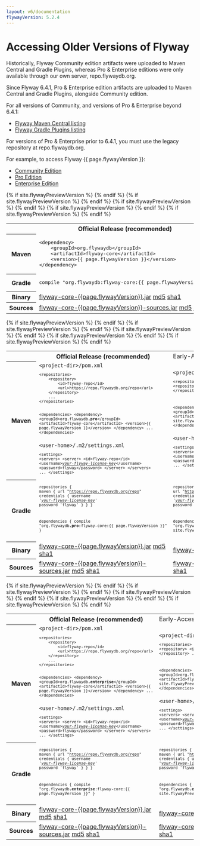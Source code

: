 ```yaml
---
layout: v6/documentation
flywayVersion: 5.2.4
---
```

# Accessing Older Versions of Flyway

Historically, Flyway Community edition artifacts were uploaded to Maven Central and Gradle Plugins, whereas Pro & Enterprise editions were only available through our own server, repo.flywaydb.org.

Since Flyway 6.4.1, Pro & Enterprise edition artifacts are uploaded to Maven Central and Gradle Plugins, alongside Community edition. 

For all versions of Community, and versions of Pro & Enterprise beyond 6.4.1:
- [Flyway Maven Central listing](https://mvnrepository.com/artifact/org.flywaydb)
- [Flyway Gradle Plugins listing](https://plugins.gradle.org/search?term=flyway)

For versions of Pro & Enterprise prior to 6.4.1, you must use the legacy repository at repo.flywaydb.org.

For example, to access Flyway {{ page.flywayVersion }}:

<div class="tabbable">
    <ul class="nav nav-tabs">
        <li class="active marketing-item"><a href="#tab-community" data-toggle="tab">Community Edition</a>
        </li>
        <li class="marketing-item"><a href="#tab-pro" data-toggle="tab">Pro Edition</a>
        </li>
        <li class="marketing-item"><a href="#tab-enterprise" data-toggle="tab">Enterprise Edition</a>
        </li>
    </ul>
    <div class="tab-content">
        <div class="tab-pane active" id="tab-community">
<table class="table">
    {% if site.flywayPreviewVersion %}
    <tr>
        <th></th>
        <th>Official Release (recommended)</th>
        <td>Early-Access Preview</td>
    </tr>    
    {% endif %}
    <tr>
        <th>Maven</th>
        <td>
            <pre class="prettyprint">&lt;dependency&gt;
    &lt;groupId&gt;org.flywaydb&lt;/groupId&gt;
    &lt;artifactId&gt;flyway-core&lt;/artifactId&gt;
    &lt;version&gt;{{ page.flywayVersion }}&lt;/version&gt;
&lt;/dependency&gt;</pre>
        </td>
        {% if site.flywayPreviewVersion %}
        <td>
            <pre class="prettyprint">&lt;dependency&gt;
    &lt;groupId&gt;org.flywaydb&lt;/groupId&gt;
    &lt;artifactId&gt;flyway-core&lt;/artifactId&gt;
    &lt;version&gt;{{ site.flywayPreviewVersion }}&lt;/version&gt;
&lt;/dependency&gt;</pre>
        </td>
        {% endif %}
    </tr>
    <tr>
        <th>Gradle</th>
        <td>
            <pre class="prettyprint">compile "org.flywaydb:flyway-core:{{ page.flywayVersion }}"</pre>
        </td>
        {% if site.flywayPreviewVersion %}
        <td>
            <pre class="prettyprint">compile "org.flywaydb:flyway-core:{{ site.flywayPreviewVersion }}"</pre>
        </td>
        {% endif %}
    </tr>
    <tr>
        <th>Binary</th>
        <td>
            <a class="btn btn-primary btn-download" href="/download/thankyou?dl=https://repo1.maven.org/maven2/org/flywaydb/flyway-core/{{page.flywayVersion}}/flyway-core-{{page.flywayVersion}}.jar"><i class="fa fa-download"></i> flyway-core-{{page.flywayVersion}}.jar</a>
            <a class="note" href="https://repo1.maven.org/maven2/org/flywaydb/flyway-core/{{page.flywayVersion}}/flyway-core-{{page.flywayVersion}}.jar.md5">md5</a>
            <a class="note" href="https://repo1.maven.org/maven2/org/flywaydb/flyway-core/{{page.flywayVersion}}/flyway-core-{{page.flywayVersion}}.jar.sha1">sha1</a>
        </td>
        {% if site.flywayPreviewVersion %}
        <td>
            <a class="btn btn-primary btn-download" href="/download/thankyou?dl=https://repo1.maven.org/maven2/org/flywaydb/flyway-core/{{site.flywayPreviewVersion}}/flyway-core-{{site.flywayPreviewVersion}}.jar"><i class="fa fa-download"></i> flyway-core-{{site.flywayPreviewVersion}}.jar</a>
            <a class="note" href="https://repo1.maven.org/maven2/org/flywaydb/flyway-core/{{site.flywayPreviewVersion}}/flyway-core-{{site.flywayPreviewVersion}}.jar.md5">md5</a>
            <a class="note" href="https://repo1.maven.org/maven2/org/flywaydb/flyway-core/{{site.flywayPreviewVersion}}/flyway-core-{{site.flywayPreviewVersion}}.jar.sha1">sha1</a>
        </td>
        {% endif %}
    </tr>
    <tr>
        <th>Sources</th>
        <td>
            <a class="btn btn-primary btn-download" href="/download/thankyou?dl=https://repo1.maven.org/maven2/org/flywaydb/flyway-core/{{page.flywayVersion}}/flyway-core-{{page.flywayVersion}}-sources.jar"><i class="fa fa-download"></i> flyway-core-{{page.flywayVersion}}-sources.jar</a>
            <a class="note" href="https://repo1.maven.org/maven2/org/flywaydb/flyway-core/{{page.flywayVersion}}/flyway-core-{{page.flywayVersion}}-sources.jar.md5">md5</a>
            <a class="note" href="https://repo1.maven.org/maven2/org/flywaydb/flyway-core/{{page.flywayVersion}}/flyway-core-{{page.flywayVersion}}-sources.jar.sha1">sha1</a>
        </td>
        {% if site.flywayPreviewVersion %}
        <td>
            <a class="btn btn-primary btn-download" href="/download/thankyou?dl=https://repo1.maven.org/maven2/org/flywaydb/flyway-core/{{site.flywayPreviewVersion}}/flyway-core-{{site.flywayPreviewVersion}}-sources.jar"><i class="fa fa-download"></i> flyway-core-{{site.flywayPreviewVersion}}-sources.jar</a>
            <a class="note" href="https://repo1.maven.org/maven2/org/flywaydb/flyway-core/{{site.flywayPreviewVersion}}/flyway-core-{{site.flywayPreviewVersion}}-sources.jar.md5">md5</a>
            <a class="note" href="https://repo1.maven.org/maven2/org/flywaydb/flyway-core/{{site.flywayPreviewVersion}}/flyway-core-{{site.flywayPreviewVersion}}-sources.jar.sha1">sha1</a>
        </td>
        {% endif %}
    </tr>
</table>
        </div>
        <div class="tab-pane" id="tab-pro">
<table class="table">
    {% if site.flywayPreviewVersion %}
    <tr>
        <th></th>
        <th>Official Release (recommended)</th>
        <td>Early-Access Preview</td>
    </tr>    
    {% endif %}
    <tr>
        <th>Maven</th>
        <td>
            <code>&lt;project-dir&gt;/pom.xml</code>
            <pre class="prettyprint" style="font-size: 80%">&lt;repositories&gt;
    &lt;repository&gt;
        &lt;id&gt;flyway-repo&lt;/id&gt;
        &lt;url&gt;https://repo.flywaydb.org/repo&lt;/url&gt;
    &lt;/repository&gt;
    ...
&lt;/repositories&gt;

&lt;dependencies&gt;
    &lt;dependency&gt;
        &lt;groupId&gt;org.flywaydb<strong>.pro</strong>&lt;/groupId&gt;
        &lt;artifactId&gt;flyway-core&lt;/artifactId&gt;
        &lt;version&gt;{{ page.flywayVersion }}&lt;/version&gt;
    &lt;/dependency&gt;
    ...
&lt;/dependencies&gt;</pre>
            <code>&lt;user-home&gt;/.m2/settings.xml</code>
            <pre class="prettyprint" style="font-size: 80%">&lt;settings&gt;
    &lt;servers&gt;
        &lt;server&gt;
            &lt;id&gt;flyway-repo&lt;/id&gt;
            &lt;username&gt;<a href="" data-toggle="modal" data-target="#flyway-trial-license-modal"><i>your-flyway-license-key</i></a>&lt;/username&gt;
            &lt;password&gt;flyway&lt;/password&gt;
        &lt;/server&gt;
    &lt;/servers&gt;
    ...
&lt;/settings&gt;</pre>
        </td>
        {% if site.flywayPreviewVersion %}
        <td>
            <code>&lt;project-dir&gt;/pom.xml</code>
            <pre class="prettyprint" style="font-size: 80%">&lt;repositories&gt;
    &lt;repository&gt;
        &lt;id&gt;flyway-repo&lt;/id&gt;
        &lt;url&gt;https://repo.flywaydb.org/repo&lt;/url&gt;
    &lt;/repository&gt;
    ...
&lt;/repositories&gt;

&lt;dependencies&gt;
    &lt;dependency&gt;
        &lt;groupId&gt;org.flywaydb<strong>.pro</strong>&lt;/groupId&gt;
        &lt;artifactId&gt;flyway-core&lt;/artifactId&gt;
        &lt;version&gt;{{ site.flywayPreviewVersion }}&lt;/version&gt;
    &lt;/dependency&gt;
    ...
&lt;/dependencies&gt;</pre>
            <code>&lt;user-home&gt;/.m2/settings.xml</code>
            <pre class="prettyprint" style="font-size: 80%">&lt;settings&gt;
    &lt;servers&gt;
        &lt;server&gt;
            &lt;id&gt;flyway-repo&lt;/id&gt;
            &lt;username&gt;<a href="" data-toggle="modal" data-target="#flyway-trial-license-modal"><i>your-flyway-license-key</i></a>&lt;/username&gt;
            &lt;password&gt;flyway&lt;/password&gt;
        &lt;/server&gt;
    &lt;/servers&gt;
    ...
&lt;/settings&gt;</pre>
        </td>
        {% endif %}
    </tr>
    <tr>
        <th>Gradle</th>
        <td>
            <pre class="prettyprint" style="font-size: 80%">repositories {
    maven {
        url "https://repo.flywaydb.org/repo"
        credentials {
            username '<a href="" data-toggle="modal" data-target="#flyway-trial-license-modal"><i>your-flyway-license-key</i></a>'
            password 'flyway'
        }
    }
}

dependencies {
    compile "org.flywaydb<strong>.pro</strong>:flyway-core:{{ page.flywayVersion }}"
}</pre>
        </td>
        {% if site.flywayPreviewVersion %}
        <td>
            <pre class="prettyprint" style="font-size: 80%">repositories {
    maven {
        url "https://repo.flywaydb.org/repo"
        credentials {
            username '<a href="" data-toggle="modal" data-target="#flyway-trial-license-modal"><i>your-flyway-license-key</i></a>'
            password 'flyway'
        }
    }
}

dependencies {
    compile "org.flywaydb<strong>.pro</strong>:flyway-core:{{ site.flywayPreviewVersion }}"
}</pre>
        </td>
        {% endif %}
    </tr>
    <tr>
        <th>Binary</th>
        <td>
            <a class="btn btn-primary btn-download" href="/download/thankyou?dl=https://repo.flywaydb.org/repo/org/flywaydb/pro/flyway-core/{{page.flywayVersion}}/flyway-core-{{page.flywayVersion}}.jar"><i class="fa fa-download"></i> flyway-core-{{page.flywayVersion}}.jar</a>
            <a class="note" href="https://repo.flywaydb.org/repo/org/flywaydb/pro/flyway-core/{{page.flywayVersion}}/flyway-core-{{page.flywayVersion}}.jar.md5">md5</a>
            <a class="note" href="https://repo.flywaydb.org/repo/org/flywaydb/pro/flyway-core/{{page.flywayVersion}}/flyway-core-{{page.flywayVersion}}.jar.sha1">sha1</a>
        </td>
        {% if site.flywayPreviewVersion %}
        <td>
            <a class="btn btn-primary btn-download" href="/download/thankyou?dl=https://repo.flywaydb.org/repo/org/flywaydb/pro/flyway-core/{{site.flywayPreviewVersion}}/flyway-core-{{site.flywayPreviewVersion}}.jar"><i class="fa fa-download"></i> flyway-core-{{site.flywayPreviewVersion}}.jar</a>
            <a class="note" href="https://repo.flywaydb.org/repo/org/flywaydb/pro/flyway-core/{{site.flywayPreviewVersion}}/flyway-core-{{site.flywayPreviewVersion}}.jar.md5">md5</a>
            <a class="note" href="https://repo.flywaydb.org/repo/org/flywaydb/pro/flyway-core/{{site.flywayPreviewVersion}}/flyway-core-{{site.flywayPreviewVersion}}.jar.sha1">sha1</a>
        </td>
        {% endif %}
    </tr>
    <tr>
        <th>Sources</th>
        <td>
            <a class="btn btn-primary btn-download" href="/download/thankyou?dl=https://repo.flywaydb.org/repo/org/flywaydb/pro/flyway-core/{{page.flywayVersion}}/flyway-core-{{page.flywayVersion}}-sources.jar"><i class="fa fa-download"></i> flyway-core-{{page.flywayVersion}}-sources.jar</a>
            <a class="note" href="https://repo.flywaydb.org/repo/org/flywaydb/pro/flyway-core/{{page.flywayVersion}}/flyway-core-{{page.flywayVersion}}-sources.jar.md5">md5</a>
            <a class="note" href="https://repo.flywaydb.org/repo/org/flywaydb/pro/flyway-core/{{page.flywayVersion}}/flyway-core-{{page.flywayVersion}}-sources.jar.sha1">sha1</a>
        </td>
        {% if site.flywayPreviewVersion %}
        <td>
            <a class="btn btn-primary btn-download" href="/download/thankyou?dl=https://repo.flywaydb.org/repo/org/flywaydb/pro/flyway-core/{{site.flywayPreviewVersion}}/flyway-core-{{site.flywayPreviewVersion}}-sources.jar"><i class="fa fa-download"></i> flyway-core-{{site.flywayPreviewVersion}}-sources.jar</a>
            <a class="note" href="https://repo.flywaydb.org/repo/org/flywaydb/pro/flyway-core/{{site.flywayPreviewVersion}}/flyway-core-{{site.flywayPreviewVersion}}-sources.jar.md5">md5</a>
            <a class="note" href="https://repo.flywaydb.org/repo/org/flywaydb/pro/flyway-core/{{site.flywayPreviewVersion}}/flyway-core-{{site.flywayPreviewVersion}}-sources.jar.sha1">sha1</a>
        </td>
        {% endif %}
    </tr>
</table>
        </div>
        <div class="tab-pane" id="tab-enterprise">
<table class="table">
    {% if site.flywayPreviewVersion %}
    <tr>
        <th></th>
        <th>Official Release (recommended)</th>
        <td>Early-Access Preview</td>
    </tr>    
    {% endif %}
    <tr>
        <th>Maven</th>
        <td>
            <code>&lt;project-dir&gt;/pom.xml</code>
            <pre class="prettyprint" style="font-size: 80%">&lt;repositories&gt;
    &lt;repository&gt;
        &lt;id&gt;flyway-repo&lt;/id&gt;
        &lt;url&gt;https://repo.flywaydb.org/repo&lt;/url&gt;
    &lt;/repository&gt;
    ...
&lt;/repositories&gt;

&lt;dependencies&gt;
    &lt;dependency&gt;
        &lt;groupId&gt;org.flywaydb<strong>.enterprise</strong>&lt;/groupId&gt;
        &lt;artifactId&gt;flyway-core&lt;/artifactId&gt;
        &lt;version&gt;{{ page.flywayVersion }}&lt;/version&gt;
    &lt;/dependency&gt;
    ...
&lt;/dependencies&gt;</pre>
            <code>&lt;user-home&gt;/.m2/settings.xml</code>
            <pre class="prettyprint" style="font-size: 80%">&lt;settings&gt;
    &lt;servers&gt;
        &lt;server&gt;
            &lt;id&gt;flyway-repo&lt;/id&gt;
            &lt;username&gt;<a href="" data-toggle="modal" data-target="#flyway-trial-license-modal"><i>your-flyway-license-key</i></a>&lt;/username&gt;
            &lt;password&gt;flyway&lt;/password&gt;
        &lt;/server&gt;
    &lt;/servers&gt;
    ...
&lt;/settings&gt;</pre>
        </td>
        {% if site.flywayPreviewVersion %}
        <td>
            <code>&lt;project-dir&gt;/pom.xml</code>
            <pre class="prettyprint" style="font-size: 80%">&lt;repositories&gt;
    &lt;repository&gt;
        &lt;id&gt;flyway-repo&lt;/id&gt;
        &lt;url&gt;https://repo.flywaydb.org/repo&lt;/url&gt;
    &lt;/repository&gt;
    ...
&lt;/repositories&gt;

&lt;dependencies&gt;
    &lt;dependency&gt;
        &lt;groupId&gt;org.flywaydb<strong>.enterprise</strong>&lt;/groupId&gt;
        &lt;artifactId&gt;flyway-core&lt;/artifactId&gt;
        &lt;version&gt;{{ site.flywayPreviewVersion }}&lt;/version&gt;
    &lt;/dependency&gt;
    ...
&lt;/dependencies&gt;</pre>
            <code>&lt;user-home&gt;/.m2/settings.xml</code>
            <pre class="prettyprint" style="font-size: 80%">&lt;settings&gt;
    &lt;servers&gt;
        &lt;server&gt;
            &lt;id&gt;flyway-repo&lt;/id&gt;
            &lt;username&gt;<a href="" data-toggle="modal" data-target="#flyway-trial-license-modal"><i>your-flyway-license-key</i></a>&lt;/username&gt;
            &lt;password&gt;flyway&lt;/password&gt;
        &lt;/server&gt;
    &lt;/servers&gt;
    ...
&lt;/settings&gt;</pre>
        </td>
        {% endif %}
    </tr>
    <tr>
        <th>Gradle</th>
        <td>
            <pre class="prettyprint" style="font-size: 80%">repositories {
    maven {
        url "https://repo.flywaydb.org/repo"
        credentials {
            username '<a href="" data-toggle="modal" data-target="#flyway-trial-license-modal"><i>your-flyway-license-key</i></a>'
            password 'flyway'
        }
    }
}

dependencies {
    compile "org.flywaydb<strong>.enterprise</strong>:flyway-core:{{ page.flywayVersion }}"
}</pre>
        </td>
        {% if site.flywayPreviewVersion %}
        <td>
            <pre class="prettyprint" style="font-size: 80%">repositories {
    maven {
        url "https://repo.flywaydb.org/repo"
        credentials {
            username '<a href="" data-toggle="modal" data-target="#flyway-trial-license-modal"><i>your-flyway-license-key</i></a>'
            password 'flyway'
        }
    }
}

dependencies {
    compile "org.flywaydb<strong>.enterprise</strong>:flyway-core:{{ site.flywayPreviewVersion }}"
}</pre>
        </td>
        {% endif %}
    </tr>
    <tr>
        <th>Binary</th>
        <td>
            <a class="btn btn-primary btn-download" href="/download/thankyou?dl=https://repo.flywaydb.org/repo/org/flywaydb/enterprise/flyway-core/{{page.flywayVersion}}/flyway-core-{{page.flywayVersion}}.jar"><i class="fa fa-download"></i> flyway-core-{{page.flywayVersion}}.jar</a>
            <a class="note" href="https://repo.flywaydb.org/repo/org/flywaydb/enterprise/flyway-core/{{page.flywayVersion}}/flyway-core-{{page.flywayVersion}}.jar.md5">md5</a>
            <a class="note" href="https://repo.flywaydb.org/repo/org/flywaydb/enterprise/flyway-core/{{page.flywayVersion}}/flyway-core-{{page.flywayVersion}}.jar.sha1">sha1</a>
        </td>
        {% if site.flywayPreviewVersion %}
        <td>
            <a class="btn btn-primary btn-download" href="/download/thankyou?dl=https://repo.flywaydb.org/repo/org/flywaydb/enterprise/flyway-core/{{site.flywayPreviewVersion}}/flyway-core-{{site.flywayPreviewVersion}}.jar"><i class="fa fa-download"></i> flyway-core-{{site.flywayPreviewVersion}}.jar</a>
            <a class="note" href="https://repo.flywaydb.org/repo/org/flywaydb/enterprise/flyway-core/{{site.flywayPreviewVersion}}/flyway-core-{{site.flywayPreviewVersion}}.jar.md5">md5</a>
            <a class="note" href="https://repo.flywaydb.org/repo/org/flywaydb/enterprise/flyway-core/{{site.flywayPreviewVersion}}/flyway-core-{{site.flywayPreviewVersion}}.jar.sha1">sha1</a>
        </td>
        {% endif %}
    </tr>
    <tr>
        <th>Sources</th>
        <td>
            <a class="btn btn-primary btn-download" href="/download/thankyou?dl=https://repo.flywaydb.org/repo/org/flywaydb/enterprise/flyway-core/{{page.flywayVersion}}/flyway-core-{{page.flywayVersion}}-sources.jar"><i class="fa fa-download"></i> flyway-core-{{page.flywayVersion}}-sources.jar</a>
            <a class="note" href="https://repo.flywaydb.org/repo/org/flywaydb/enterprise/flyway-core/{{page.flywayVersion}}/flyway-core-{{page.flywayVersion}}-sources.jar.md5">md5</a>
            <a class="note" href="https://repo.flywaydb.org/repo/org/flywaydb/enterprise/flyway-core/{{page.flywayVersion}}/flyway-core-{{page.flywayVersion}}-sources.jar.sha1">sha1</a>
        </td>
        {% if site.flywayPreviewVersion %}
        <td>
            <a class="btn btn-primary btn-download" href="/download/thankyou?dl=https://repo.flywaydb.org/repo/org/flywaydb/enterprise/flyway-core/{{site.flywayPreviewVersion}}/flyway-core-{{site.flywayPreviewVersion}}-sources.jar"><i class="fa fa-download"></i> flyway-core-{{site.flywayPreviewVersion}}-sources.jar</a>
            <a class="note" href="https://repo.flywaydb.org/repo/org/flywaydb/enterprise/flyway-core/{{site.flywayPreviewVersion}}/flyway-core-{{site.flywayPreviewVersion}}-sources.jar.md5">md5</a>
            <a class="note" href="https://repo.flywaydb.org/repo/org/flywaydb/enterprise/flyway-core/{{site.flywayPreviewVersion}}/flyway-core-{{site.flywayPreviewVersion}}-sources.jar.sha1">sha1</a>
        </td>
        {% endif %}
    </tr>
</table>
        </div>
    </div>
</div>